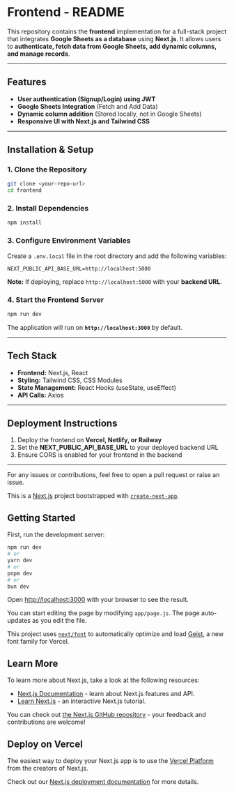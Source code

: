 # **Frontend - README**  

This repository contains the **frontend** implementation for a full-stack project that integrates **Google Sheets as a database** using **Next.js**. It allows users to **authenticate, fetch data from Google Sheets, add dynamic columns, and manage records**.  

---

## **Features**  
- **User authentication (Signup/Login) using JWT**  
- **Google Sheets Integration** (Fetch and Add Data)  
- **Dynamic column addition** (Stored locally, not in Google Sheets)  
- **Responsive UI with Next.js and Tailwind CSS**  

---

## **Installation & Setup**  

### **1. Clone the Repository**  
```bash
git clone <your-repo-url>
cd frontend
```

### **2. Install Dependencies**  
```bash
npm install
```

### **3. Configure Environment Variables**  
Create a `.env.local` file in the root directory and add the following variables:  

```env
NEXT_PUBLIC_API_BASE_URL=http://localhost:5000
```
**Note:** If deploying, replace `http://localhost:5000` with your **backend URL**.

### **4. Start the Frontend Server**  
```bash
npm run dev
```
The application will run on **`http://localhost:3000`** by default.  

---

## **Tech Stack**
- **Frontend:** Next.js, React  
- **Styling:** Tailwind CSS, CSS Modules  
- **State Management:** React Hooks (useState, useEffect)  
- **API Calls:** Axios  

---

## **Deployment Instructions**
1. Deploy the frontend on **Vercel, Netlify, or Railway**  
2. Set the **NEXT_PUBLIC_API_BASE_URL** to your deployed backend URL  
3. Ensure CORS is enabled for your frontend in the backend  

---

For any issues or contributions, feel free to open a pull request or raise an issue. 




This is a [Next.js](https://nextjs.org) project bootstrapped with [`create-next-app`](https://github.com/vercel/next.js/tree/canary/packages/create-next-app).

## Getting Started

First, run the development server:

```bash
npm run dev
# or
yarn dev
# or
pnpm dev
# or
bun dev
```

Open [http://localhost:3000](http://localhost:3000) with your browser to see the result.

You can start editing the page by modifying `app/page.js`. The page auto-updates as you edit the file.

This project uses [`next/font`](https://nextjs.org/docs/app/building-your-application/optimizing/fonts) to automatically optimize and load [Geist](https://vercel.com/font), a new font family for Vercel.

## Learn More

To learn more about Next.js, take a look at the following resources:

- [Next.js Documentation](https://nextjs.org/docs) - learn about Next.js features and API.
- [Learn Next.js](https://nextjs.org/learn) - an interactive Next.js tutorial.

You can check out [the Next.js GitHub repository](https://github.com/vercel/next.js) - your feedback and contributions are welcome!

## Deploy on Vercel

The easiest way to deploy your Next.js app is to use the [Vercel Platform](https://vercel.com/new?utm_medium=default-template&filter=next.js&utm_source=create-next-app&utm_campaign=create-next-app-readme) from the creators of Next.js.

Check out our [Next.js deployment documentation](https://nextjs.org/docs/app/building-your-application/deploying) for more details.
